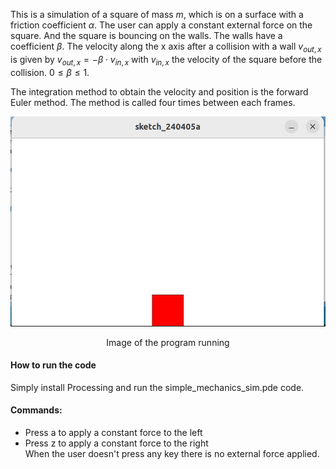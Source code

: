 This is a simulation of a square of mass $m$, which is on a surface with a friction coefficient $\alpha$. The user can apply a constant external force on the square. And the square is bouncing on the walls. The walls have a coefficient $\beta$. The velocity along the x axis after a collision with a wall  $v_{out,x}$ is given by $v_{out,x}=-\beta \cdot v_{in,x}$ with $v_{in,x}$ the velocity of the square before the collision. $0 \leqslant \beta \leqslant 1$.


The integration method to obtain the velocity and position is the forward Euler method. The method is called four times between each frames.


![IMAGE!](pictures/screenshot.png)
<p align="center">
Image of the program running
</p>

#### How to run the code
 Simply install Processing and run the simple_mechanics_sim.pde code.  

#### Commands:  
* Press a to apply a constant force to the left  
* Press z to apply a constant force to the right  
When the user doesn't press any key there is no external force applied.



